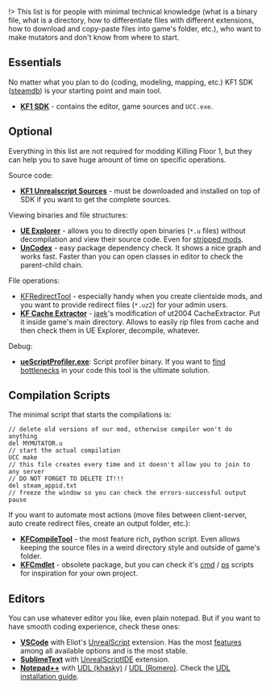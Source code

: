 !> This list is for people with minimal technical knowledge (what is a binary file, what is a directory, how to differentiate files with different extensions, how to download and copy-paste files into game's folder, etc.), who want to make mutators and don't know from where to start.

## Essentials

No matter what you plan to do (coding, modeling, mapping, etc.) KF1 SDK ([steamdb](https://steamdb.info/app/1260/)) is your starting point and main tool.

- [**KF1 SDK**](steam://run/1260/) - contains the editor, game sources and `UCC.exe`.

## Optional

Everything in this list are not required for modding Killing Floor 1, but they can help you to save huge amount of time on specific operations.

Source code:

- [**KF1 Unrealscript Sources**](https://github.com/InsultingPros/KillingFloor) - must be downloaded and installed on top of SDK if you want to get the complete sources.

Viewing binaries and file structures:

- [**UE Explorer**](https://eliotvu.com/portfolio/view/21/ue-explorer) - allows you to directly open binaries (`*.u` files) without decompilation and view their source code. Even for [stripped mods](../UnrealScript/Decompilation.md).
- [**UnCodex**](https://sourceforge.net/projects/uncodex/) - easy package dependency check. It shows a nice graph and works fast. Faster than you can open classes in editor to check the parent-child chain.

File operations:

- [KFRedirectTool](https://github.com/InsultingPros/KFRedirectTool) - especially handy when you create clientside mods, and you want to provide redirect files (`*.uz2`) for your admin users.
- [**KF Cache Extractor**](https://github.com/InsultingPros/LazyKFWiki/blob/main/docs/_content/KFCacheExtractor.exe) - [jaek](https://forums.tripwireinteractive.com/index.php?members/jaek.14402/)'s modification of ut2004 CacheExtractor. Put it inside game's main directory. Allows to easily rip files from cache and then check them in UE Explorer, decompile, whatever.

Debug:

- [**ueScriptProfiler.exe**](https://github.com/InsultingPros/LazyKFWiki/blob/main/docs/_content/ueScriptProfiler.exe): Script profiler binary. If you want to [find bottlenecks](../UnrealScript/Profiling.md) in your code this tool is the ultimate solution.

## Compilation Scripts

The minimal script that starts the compilations is:

```clike
// delete old versions of our mod, otherwise compiler won't do anything
del MYMUTATOR.u
// start the actual compilation
UCC make
// this file creates every time and it doesn't allow you to join to any server
// DO NOT FORGET TO DELETE IT!!!
del steam_appid.txt
// freeze the window so you can check the errors-successful output
pause
```

If you want to automate most actions (move files between client-server, auto create redirect files, create an output folder, etc.):

- [**KFCompileTool**](https://github.com/InsultingPros/KFCompileTool) - the most feature rich, python script. Even allows keeping the source files in a weird directory style and outside of game's folder.
- [**KFCmdlet**](https://github.com/InsultingPros/KFCmdlet) - obsolete package, but you can check it's [cmd](https://github.com/InsultingPros/KFCmdlet/tree/main/Batch_CMD) / [ps](https://github.com/InsultingPros/KFCmdlet/tree/main/Batch_PowerShell) scripts for inspiration for your own project.

## Editors

You can use whatever editor you like, even plain notepad. But if you want to have smooth coding experience, check these ones:

- [**VSCode**](https://code.visualstudio.com/) with Eliot's [UnrealScript](https://marketplace.visualstudio.com/items?itemName=EliotVU.uc) extension. Has the most [features](https://github.com/EliotVU/UnrealScript-Language-Service#features) among all available options and is the most stable.
- [**SublimeText**](https://www.sublimetext.com/) with [UnrealScriptIDE](https://packagecontrol.io/packages/UnrealScriptIDE) extension.
- [**Notepad++**](https://notepad-plus-plus.org/) with [UDL (khasky)](https://web.archive.org/web/20221005032637/https://gist.github.com/khasky/9bcbf0cfc7594a38e5206ae0b702c061) / [UDL (Romero)](https://romerounrealscript.blogspot.com/2011/10/setting-up-notepad-for-unrealscript.html). Check the [UDL installation guide](https://npp-user-manual.org/docs/user-defined-language-system/).
